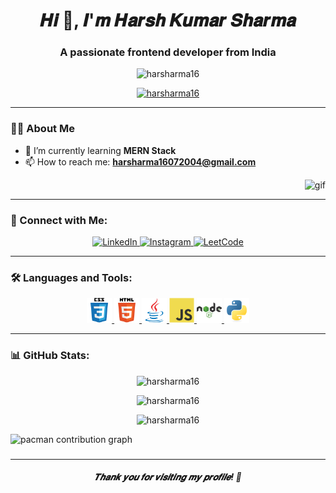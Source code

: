 <h1 align="center">𝑯𝒊 👋, 𝑰'𝒎 𝑯𝒂𝒓𝒔𝒉 𝑲𝒖𝒎𝒂𝒓 𝑺𝒉𝒂𝒓𝒎𝒂</h1>
<h3 align="center">A passionate frontend developer from India</h3>

<p align="center">
  <img src="https://komarev.com/ghpvc/?username=harsharma16&label=Profile%20views&color=0e75b6&style=flat" alt="harsharma16" />
</p>

<p align="center">
  <a href="https://github.com/ryo-ma/github-profile-trophy">
    <img src="https://github-profile-trophy.vercel.app/?username=harsharma16" alt="harsharma16" />
  </a>
</p>

---

### 👨‍💻 About Me
- 🌱 I’m currently learning **MERN Stack**
- 📫 How to reach me: **[harsharma16072004@gmail.com](mailto:harsharma16072004@gmail.com)**

<p align="right">
  <img height="200" src="https://i.imgflip.com/65efzo.gif" alt="gif"/>
</p>

---

### 🔗 Connect with Me:
<p align="center">
  <a href="https://linkedin.com/in/harsh-kumar-sharma-87a85024b/" target="blank">
    <img src="https://raw.githubusercontent.com/rahuldkjain/github-profile-readme-generator/master/src/images/icons/Social/linked-in-alt.svg" alt="LinkedIn" height="30" width="40" />
  </a>
  <a href="https://instagram.com/harsharma_16" target="blank">
    <img src="https://raw.githubusercontent.com/rahuldkjain/github-profile-readme-generator/master/src/images/icons/Social/instagram.svg" alt="Instagram" height="30" width="40" />
  </a>
  <a href="https://www.leetcode.com/harsharma_200" target="blank">
    <img src="https://raw.githubusercontent.com/rahuldkjain/github-profile-readme-generator/master/src/images/icons/Social/leet-code.svg" alt="LeetCode" height="30" width="40" />
  </a>
</p>

---

### 🛠️ Languages and Tools:
<p align="center">
  <a href="https://www.w3schools.com/css/" target="_blank" rel="noreferrer">
    <img src="https://raw.githubusercontent.com/devicons/devicon/master/icons/css3/css3-original-wordmark.svg" alt="CSS3" width="40" height="40" />
  </a>
  <a href="https://www.w3.org/html/" target="_blank" rel="noreferrer">
    <img src="https://raw.githubusercontent.com/devicons/devicon/master/icons/html5/html5-original-wordmark.svg" alt="HTML5" width="40" height="40" />
  </a>
  <a href="https://www.java.com" target="_blank" rel="noreferrer">
    <img src="https://raw.githubusercontent.com/devicons/devicon/master/icons/java/java-original.svg" alt="Java" width="40" height="40" />
  </a>
  <a href="https://developer.mozilla.org/en-US/docs/Web/JavaScript" target="_blank" rel="noreferrer">
    <img src="https://raw.githubusercontent.com/devicons/devicon/master/icons/javascript/javascript-original.svg" alt="JavaScript" width="40" height="40" />
  </a>
  <a href="https://nodejs.org" target="_blank" rel="noreferrer">
    <img src="https://raw.githubusercontent.com/devicons/devicon/master/icons/nodejs/nodejs-original-wordmark.svg" alt="Node.js" width="40" height="40" />
  </a>
  <a href="https://www.python.org" target="_blank" rel="noreferrer">
    <img src="https://raw.githubusercontent.com/devicons/devicon/master/icons/python/python-original.svg" alt="Python" width="40" height="40" />
  </a>
</p>

---

### 📊 GitHub Stats:
<p align="center">
  <img src="https://github-readme-stats.vercel.app/api/top-langs?username=harsharma16&show_icons=true&locale=en&layout=compact" alt="harsharma16" />
</p>

<p align="center">
  <img src="https://github-readme-stats.vercel.app/api?username=harsharma16&show_icons=true&locale=en" alt="harsharma16" />
</p>

<p align="center">
  <img src="https://github-readme-streak-stats.herokuapp.com/?user=harsharma16&theme=dark" alt="harsharma16" />
</p>

<picture>
  <source media="(prefers-color-scheme: dark)" srcset="https://raw.githubusercontent.com/HarSharma16/HarSharma16/output/pacman-contribution-graph-dark.svg">
  <source media="(prefers-color-scheme: light)" srcset="https://raw.githubusercontent.com/HarSharma16/HarSharma16/output/pacman-contribution-graph.svg">
  <img alt="pacman contribution graph" src="https://raw.githubusercontent.com/HarSharma16/HarSharma16/output/pacman-contribution-graph.svg">
</picture>

###

---

<h5 align="center">𝑻𝒉𝒂𝒏𝒌 𝒚𝒐𝒖 𝒇𝒐𝒓 𝒗𝒊𝒔𝒊𝒕𝒊𝒏𝒈 𝒎𝒚 𝒑𝒓𝒐𝒇𝒊𝒍𝒆! 🙌</h5>
